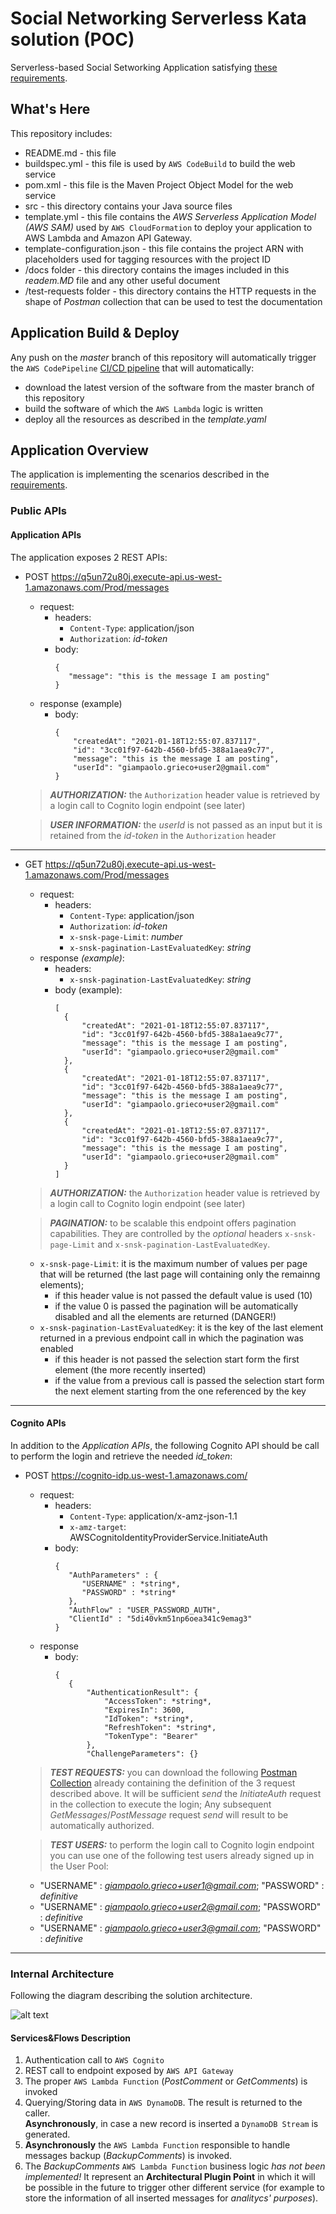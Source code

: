 # Social Networking Serverless Kata solution (POC) #

Serverless-based Social Setworking Application satisfying [these requirements](https://github.com/petecocoon/Social-Networking-Serverless-Kata).

## What's Here ##

This repository includes:

* README.md - this file
* buildspec.yml - this file is used by ```AWS CodeBuild``` to build the web
  service
* pom.xml - this file is the Maven Project Object Model for the web service
* src - this directory contains your Java source files
* template.yml - this file contains the *AWS Serverless Application Model (AWS SAM)* used
  by ```AWS CloudFormation``` to deploy your application to AWS Lambda and Amazon API
  Gateway.
* template-configuration.json - this file contains the project ARN with placeholders used for tagging resources with the project ID
* /docs folder - this directory contains the images included in this *readem.MD* file and any other useful document
* /test-requests folder - this directory contains the HTTP requests in the shape of *Postman* collection that can be used to test the documentation

## Application Build & Deploy ##

Any push on the *master* branch of this repository will automatically trigger the ```AWS CodePipeline``` [CI/CD pipeline](https://github.com/Hiskrtapps/Social-Networking-Serverless-Kata/blob/master/docs/pipeline.PNG?raw=true) that will automatically:
 * download the latest version of the software from the master branch of this repository
 * build the software of which the ```AWS Lambda``` logic is written
 * deploy all the resources as described in the *template.yaml*


## Application Overview ## 

The application is implementing the scenarios described in the [requirements](https://github.com/petecocoon/Social-Networking-Serverless-Kata).

### Public APIs ###

#### Application APIs ####
The application exposes 2 REST APIs:
 * POST https://q5un72u80j.execute-api.us-west-1.amazonaws.com/Prod/messages
     * request:
         * headers:
           * ```Content-Type```: application/json
           * ```Authorization```: *id-token*
         * body:
            ```
            {
               "message": "this is the message I am posting" 
            }
            ```
     * response (example)
         * body:
           ```
           {
               "createdAt": "2021-01-18T12:55:07.837117",
               "id": "3cc01f97-642b-4560-bfd5-388a1aea9c77",
               "message": "this is the message I am posting",
               "userId": "giampaolo.grieco+user2@gmail.com"
           }
           ```
     > **_AUTHORIZATION:_** the ```Authorization``` header value is retrieved by a login call to Cognito login endpoint (see later)
     
     > **_USER INFORMATION:_** the *userId* is not passed as an input but it is retained from the *id-token* in the ```Authorization``` header
----
 * GET https://q5un72u80j.execute-api.us-west-1.amazonaws.com/Prod/messages
     * request:
         * headers:
             * ```Content-Type```: application/json
             * ```Authorization```: *id-token*
             * ```x-snsk-page-Limit```: *number*
             * ```x-snsk-pagination-LastEvaluatedKey```: *string*
     * response *(example)*:
         * headers:
             * ```x-snsk-pagination-LastEvaluatedKey```: *string*
         * body (example):
             ```
             [
               {
                   "createdAt": "2021-01-18T12:55:07.837117",
                   "id": "3cc01f97-642b-4560-bfd5-388a1aea9c77",
                   "message": "this is the message I am posting",
                   "userId": "giampaolo.grieco+user2@gmail.com"
               },
               {
                   "createdAt": "2021-01-18T12:55:07.837117",
                   "id": "3cc01f97-642b-4560-bfd5-388a1aea9c77",
                   "message": "this is the message I am posting",
                   "userId": "giampaolo.grieco+user2@gmail.com"
               },
               {
                   "createdAt": "2021-01-18T12:55:07.837117",
                   "id": "3cc01f97-642b-4560-bfd5-388a1aea9c77",
                   "message": "this is the message I am posting",
                   "userId": "giampaolo.grieco+user2@gmail.com"
               }
             ]
             ```
     > **_AUTHORIZATION:_** the ```Authorization``` header value is retrieved by a login call to Cognito login endpoint (see later)
     
     > **_PAGINATION:_** to be scalable this endpoint offers pagination capabilities. They are controlled by the *optional* headers ```x-snsk-page-Limit``` and ```x-snsk-pagination-LastEvaluatedKey```.
     * ```x-snsk-page-Limit```: it is the maximum number of values per page that will be returned (the last page will containing only the remainng elements);
       * if this header value is not passed the default value is used (10)
       * if the value 0 is passed the pagination will be automatically disabled and all the elements are returned (DANGER!)
     * ```x-snsk-pagination-LastEvaluatedKey```: it is the key of the last element returned in a previous endpoint call in which the pagination was enabled
       * if this header is not passed the selection start form the first element (the more recently inserted)
       * if the value from a previous call is passed the selection start form the next element starting from the one referenced by the key
----
#### Cognito APIs ####
In addition to the *Application APIs*, the following Cognito API should be call to perform the login and retrieve the needed *id_token*:
 * POST https://cognito-idp.us-west-1.amazonaws.com/
     * request:
         * headers:
           * ```Content-Type```: application/x-amz-json-1.1
           * ```x-amz-target```: AWSCognitoIdentityProviderService.InitiateAuth
         * body:
            ```
            {
               "AuthParameters" : {
                  "USERNAME" : *string*,
                  "PASSWORD" : *string*
               },
               "AuthFlow" : "USER_PASSWORD_AUTH",
               "ClientId" : "5di40vkm51np6oea341c9emag3"
            }
            ```
     * response
         * body:
           ```
           {
              {
                  "AuthenticationResult": {
                      "AccessToken": *string*,
                      "ExpiresIn": 3600,
                      "IdToken": *string*,
                      "RefreshToken": *string*,
                      "TokenType": "Bearer"
                  },
                  "ChallengeParameters": {}
           ```
     > **_TEST REQUESTS:_** you can download the following [Postman Collection](https://raw.githubusercontent.com/Hiskrtapps/Social-Networking-Serverless-Kata/master/test-requests/SNSK.postman_collection.json) already containing the definition of the 3 request described above. It will be sufficient *send* the *InitiateAuth* request in the collection to execute the login; Any subsequent *GetMessages*/*PostMessage* request *send* will result to be automatically authorized.
     
     > **_TEST USERS:_** to perform the login call to Cognito login endpoint you can use one of the following test users already signed up in the User Pool:
     * "USERNAME" : *giampaolo.grieco+user1@gmail.com*; "PASSWORD" : *definitive*
     * "USERNAME" : *giampaolo.grieco+user2@gmail.com*; "PASSWORD" : *definitive*
     * "USERNAME" : *giampaolo.grieco+user3@gmail.com*; "PASSWORD" : *definitive*

----

### Internal Architecture ###
Following the diagram describing the solution architecture.  

![alt text](https://github.com/Hiskrtapps/Social-Networking-Serverless-Kata/blob/master/docs/SNSK%20Cloud%20Architecture.jpg?raw=true)

#### Services&Flows Description ####
1. Authentication call to ```AWS Cognito```
2. REST call to endpoint exposed by ```AWS API Gateway```
3. The proper ```AWS Lambda Function``` (*PostComment* or *GetComments*) is invoked
4. Querying/Storing data in ```AWS DynamoDB```. The result is returned to the caller.  
   **Asynchronously**, in case a new record is inserted a ```DynamoDB Stream``` is generated.
5. **Asynchronously** the ```AWS Lambda Function``` responsible to handle messages backup (*BackupComments*) is invoked.
6. The *BackupComments* ```AWS Lambda Function``` business logic *has not been implemented!* It represent an **Architectural Plugin Point** in which it will be possible in the future to trigger other different service (for example to store the information of all inserted messages for _analitycs' purposes_).
